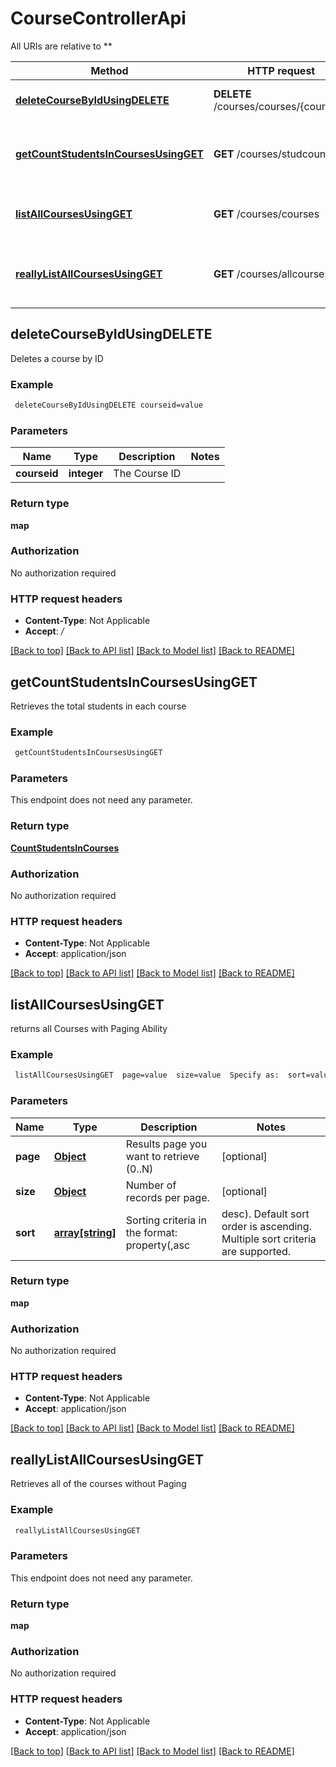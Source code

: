 # CourseControllerApi

All URIs are relative to **

Method | HTTP request | Description
------------- | ------------- | -------------
[**deleteCourseByIdUsingDELETE**](CourseControllerApi.md#deleteCourseByIdUsingDELETE) | **DELETE** /courses/courses/{courseid} | Deletes a course by ID
[**getCountStudentsInCoursesUsingGET**](CourseControllerApi.md#getCountStudentsInCoursesUsingGET) | **GET** /courses/studcount | Retrieves the total students in each course
[**listAllCoursesUsingGET**](CourseControllerApi.md#listAllCoursesUsingGET) | **GET** /courses/courses | returns all Courses with Paging Ability
[**reallyListAllCoursesUsingGET**](CourseControllerApi.md#reallyListAllCoursesUsingGET) | **GET** /courses/allcourses | Retrieves all of the courses without Paging


## **deleteCourseByIdUsingDELETE**

Deletes a course by ID

### Example
```bash
 deleteCourseByIdUsingDELETE courseid=value
```

### Parameters

Name | Type | Description  | Notes
------------- | ------------- | ------------- | -------------
 **courseid** | **integer** | The Course ID |

### Return type

**map**

### Authorization

No authorization required

### HTTP request headers

 - **Content-Type**: Not Applicable
 - **Accept**: */*

[[Back to top]](#) [[Back to API list]](../README.md#documentation-for-api-endpoints) [[Back to Model list]](../README.md#documentation-for-models) [[Back to README]](../README.md)

## **getCountStudentsInCoursesUsingGET**

Retrieves the total students in each course

### Example
```bash
 getCountStudentsInCoursesUsingGET
```

### Parameters
This endpoint does not need any parameter.

### Return type

[**CountStudentsInCourses**](CountStudentsInCourses.md)

### Authorization

No authorization required

### HTTP request headers

 - **Content-Type**: Not Applicable
 - **Accept**: application/json

[[Back to top]](#) [[Back to API list]](../README.md#documentation-for-api-endpoints) [[Back to Model list]](../README.md#documentation-for-models) [[Back to README]](../README.md)

## **listAllCoursesUsingGET**

returns all Courses with Paging Ability

### Example
```bash
 listAllCoursesUsingGET  page=value  size=value  Specify as:  sort=value1 sort=value2 sort=...
```

### Parameters

Name | Type | Description  | Notes
------------- | ------------- | ------------- | -------------
 **page** | [**Object**](.md) | Results page you want to retrieve (0..N) | [optional]
 **size** | [**Object**](.md) | Number of records per page. | [optional]
 **sort** | [**array[string]**](string.md) | Sorting criteria in the format: property(,asc|desc). Default sort order is ascending. Multiple sort criteria are supported. | [optional]

### Return type

**map**

### Authorization

No authorization required

### HTTP request headers

 - **Content-Type**: Not Applicable
 - **Accept**: application/json

[[Back to top]](#) [[Back to API list]](../README.md#documentation-for-api-endpoints) [[Back to Model list]](../README.md#documentation-for-models) [[Back to README]](../README.md)

## **reallyListAllCoursesUsingGET**

Retrieves all of the courses without Paging

### Example
```bash
 reallyListAllCoursesUsingGET
```

### Parameters
This endpoint does not need any parameter.

### Return type

**map**

### Authorization

No authorization required

### HTTP request headers

 - **Content-Type**: Not Applicable
 - **Accept**: application/json

[[Back to top]](#) [[Back to API list]](../README.md#documentation-for-api-endpoints) [[Back to Model list]](../README.md#documentation-for-models) [[Back to README]](../README.md)

